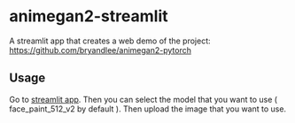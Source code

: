 # animegan2-streamlit
A streamlit app that creates a web demo of the project: https://github.com/bryandlee/animegan2-pytorch

## Usage

Go to [streamlit app](https://share.streamlit.io/dennyperez18/animegan2-streamlit/main/src/main.py).
Then you can select the model that you want to use ( face_paint_512_v2 by default ).
Then upload the image that you want to use.
